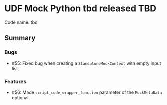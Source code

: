 # UDF Mock Python tbd released TBD

Code name: tbd

## Summary

### Bugs

* #55: Fixed bug when creating a `StandaloneMockContext` with empty input list

### Features

* #56: Made `script_code_wrapper_function` parameter of the `MockMetaData` optional.

